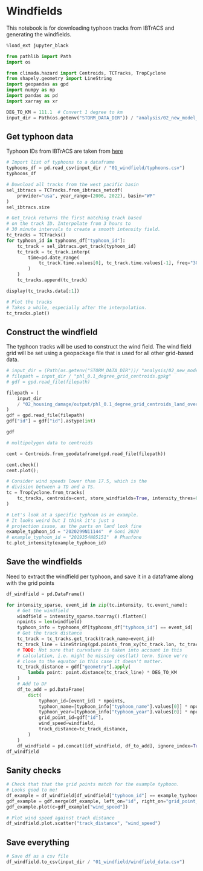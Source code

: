 # Windfields

This notebook is for downloading typhoon tracks from
IBTrACS and generating the windfields.

```python
%load_ext jupyter_black
```

```python
from pathlib import Path
import os

from climada.hazard import Centroids, TCTracks, TropCyclone
from shapely.geometry import LineString
import geopandas as gpd
import numpy as np
import pandas as pd
import xarray as xr
```

```python
DEG_TO_KM = 111.1  # Convert 1 degree to km
input_dir = Path(os.getenv("STORM_DATA_DIR")) / "analysis/02_new_model_input"
```

## Get typhoon data

Typhoon IDs from IBTrACS are taken from
[here](https://ncics.org/ibtracs/index.php?name=browse-name)

```python
# Import list of typhoons to a dataframe
typhoons_df = pd.read_csv(input_dir / "01_windfield/typhoons.csv")
typhoons_df
```

```python
# Download all tracks from the west pacific basin
sel_ibtracs = TCTracks.from_ibtracs_netcdf(
    provider="usa", year_range=(2006, 2022), basin="WP"
)
sel_ibtracs.size
```

```python
# Get_track returns the first matching track based
# on the track ID. Interpolate from 3 hours to
# 30 minute intervals to create a smooth intensity field.
tc_tracks = TCTracks()
for typhoon_id in typhoons_df["typhoon_id"]:
    tc_track = sel_ibtracs.get_track(typhoon_id)
    tc_track = tc_track.interp(
        time=pd.date_range(
            tc_track.time.values[0], tc_track.time.values[-1], freq="30T"
        )
    )
    tc_tracks.append(tc_track)

display(tc_tracks.data[:1])
```

```python
# Plot the tracks
# Takes a while, especially after the interpolation.
tc_tracks.plot()
```

## Construct the windfield

The typhoon tracks will be used to construct the wind field.
The wind field grid will be set using a geopackage file that is
used for all other grid-based data.

```python
# input_dir = (Path(os.getenv("STORM_DATA_DIR"))/ "analysis/02_new_model_input/input")
# filepath = input_dir / "phl_0.1_degree_grid_centroids.gpkg"
# gdf = gpd.read_file(filepath)

filepath = (
    input_dir
    / "02_housing_damage/output/phl_0.1_degree_grid_centroids_land_overlap.gpkg"
)
gdf = gpd.read_file(filepath)
gdf["id"] = gdf["id"].astype(int)

gdf
```

```python
# multipolygon data to centroids

cent = Centroids.from_geodataframe(gpd.read_file(filepath))

cent.check()
cent.plot();
```

```python
# Consider wind speeds lower than 17.5, which is the
# division between a TD and a TS.
tc = TropCyclone.from_tracks(
    tc_tracks, centroids=cent, store_windfields=True, intensity_thres=0
)
```

```python
# Let's look at a specific typhoon as an example.
# It looks weird but I think it's just a
# projection issue, as the parts on land look fine
example_typhoon_id = "2020299N11144"  # Goni 2020
# example_typhoon_id = "2019354N05151"  # Phanfone
tc.plot_intensity(example_typhoon_id)
```

## Save the windfields

Need to extract the windfield per typhoon, and
save it in a dataframe along with the grid points

```python
df_windfield = pd.DataFrame()

for intensity_sparse, event_id in zip(tc.intensity, tc.event_name):
    # Get the windfield
    windfield = intensity_sparse.toarray().flatten()
    npoints = len(windfield)
    typhoon_info = typhoons_df[typhoons_df["typhoon_id"] == event_id]
    # Get the track distance
    tc_track = tc_tracks.get_track(track_name=event_id)
    tc_track_line = LineString(gpd.points_from_xy(tc_track.lon, tc_track.lat))
    # TODO: Not sure that curvature is taken into account in this
    # calculation, i.e. might be missing cos(lat) term. Since we're
    # close to the equator in this case it doesn't matter.
    tc_track_distance = gdf["geometry"].apply(
        lambda point: point.distance(tc_track_line) * DEG_TO_KM
    )
    # Add to DF
    df_to_add = pd.DataFrame(
        dict(
            typhoon_id=[event_id] * npoints,
            typhoon_name=[typhoon_info["typhoon_name"].values[0]] * npoints,
            typhoon_year=[typhoon_info["typhoon_year"].values[0]] * npoints,
            grid_point_id=gdf["id"],
            wind_speed=windfield,
            track_distance=tc_track_distance,
        )
    )
    df_windfield = pd.concat([df_windfield, df_to_add], ignore_index=True)
df_windfield
```

## Sanity checks

```python
# Check that that the grid points match for the example typhoon.
# Looks good to me!
df_example = df_windfield[df_windfield["typhoon_id"] == example_typhoon_id]
gdf_example = gdf.merge(df_example, left_on="id", right_on="grid_point_id")
gdf_example.plot(c=gdf_example["wind_speed"])
```

```python
# Plot wind speed against track distance
df_windfield.plot.scatter("track_distance", "wind_speed")
```

## Save everything

```python
# Save df as a csv file
df_windfield.to_csv(input_dir / "01_windfield/windfield_data.csv")
```

